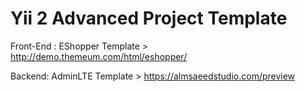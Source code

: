 Yii 2 Advanced Project Template
===============================

Front-End : EShopper Template > http://demo.themeum.com/html/eshopper/
 
Backend: AdminLTE Template > https://almsaeedstudio.com/preview
